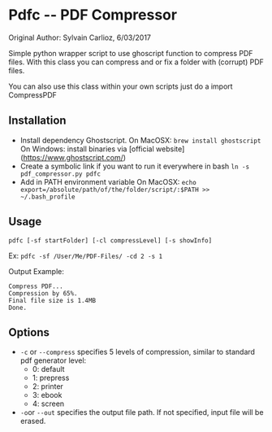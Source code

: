 Pdfc --  PDF Compressor
=======================

Original Author: Sylvain Carlioz, 6/03/2017

Simple python wrapper script to use ghoscript function to compress PDF files.
With this class you can compress and or fix a folder with (corrupt) PDF files.

You can also use this class within your own scripts just do a
import CompressPDF

Installation
-------------
* Install dependency Ghostscript.
On MacOSX: `brew install ghostscript`
On Windows: install binaries via [official website] (https://www.ghostscript.com/)
* Create a symbolic link if you want to run it everywhere in bash
`ln -s pdf_compressor.py pdfc`
* Add in PATH environment variable
On MacOSX:
`echo export=/absolute/path/of/the/folder/script/:$PATH >> ~/.bash_profile`

Usage
-----
`pdfc [-sf startFolder] [-cl compressLevel] [-s showInfo]`

Ex:
`pdfc -sf /User/Me/PDF-Files/ -cd 2 -s 1`

Output Example:
```
Compress PDF...
Compression by 65%.
Final file size is 1.4MB
Done.
```



Options
-------
* `-c` or `--compress` specifies 5 levels of compression, similar to standard pdf generator level:
  * 0: default
  * 1: prepress
  * 2: printer
  * 3: ebook
  * 4: screen
* `-o`or `--out` specifies the output file path. If not specified, input file will be erased.
